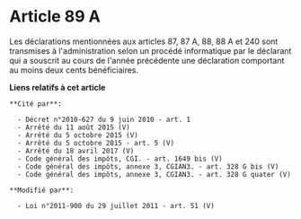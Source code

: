 # Article 89 A

Les déclarations mentionnées aux articles 87,   87 A, 88, 88 A et 240  sont transmises à l'administration selon un procédé
informatique par le déclarant qui a souscrit au cours de l'année précédente une déclaration comportant au moins deux cents
bénéficiaires.

**Liens relatifs à cet article**

	**Cité par**:

	  - Décret n°2010-627 du 9 juin 2010 - art. 1
	  - Arrêté du 11 août 2015 (V)
	  - Arrêté du 5 octobre 2015 (V)
	  - Arrêté du 5 octobre 2015 - art. 5 (V)
	  - Arrêté du 18 avril 2017 (V)
	  - Code général des impôts, CGI. - art. 1649 bis (V)
	  - Code général des impôts, annexe 3, CGIAN3. - art. 328 G bis (V)
	  - Code général des impôts, annexe 3, CGIAN3. - art. 328 G quater (V)

	**Modifié par**:

	  - Loi n°2011-900 du 29 juillet 2011 - art. 51 (V)
